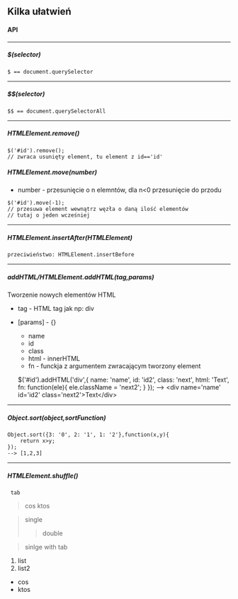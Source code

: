 ## Kilka ułatwień

#### API
---

##### $(selector)
	$ == document.querySelector
---
##### $$(selector)
	$$ == document.querySelectorAll
---
##### HTMLElement.remove()
	$('#id').remove();
	// zwraca usunięty element, tu element z id=='id'

##### HTMLElement.move(number)
<ul>
	<li>number - przesunięcie o n elemntów, dla n<0 przesunięcie do przodu</li>
</ul>

 	$('#id').move(-1);
 	// przesuwa element wewnątrz węzła o daną ilość elementów
 	// tutaj o jeden wcześniej
---
##### HTMLElement.insertAfter(HTMLElement)
	przeciwieństwo: HTMLElement.insertBefore
---
##### addHTML/HTMLElement.addHTML(tag,params)
Tworzenie nowych elementów HTML
* tag - HTML tag jak np: div
* [params] - {}
	* name
	* id
	* class
	* html - innerHTML
	* fn - funckja z argumentem zwracającym tworzony element


	$('#id').addHTML('div',{
		name: 'name',
		id: 'id2',
		class: 'next',
		html: 'Text',
		fn: function(ele){
			ele.className = 'next2';
		}
	});
	--> \<div name='name' id='id2' class='next2'\>Text\</div\>
---
##### Object.sort(object,sortFunction)
	Object.sort({3: '0', 2: '1', 1: '2'},function(x,y){
		return x>y;
	});
	--> [1,2,3]
---
##### HTMLElement.shuffle()

     tab
> cos
> ktos

> single
> > double

> sinlge
>	with tab

1. list
1. list2
* cos
* ktos